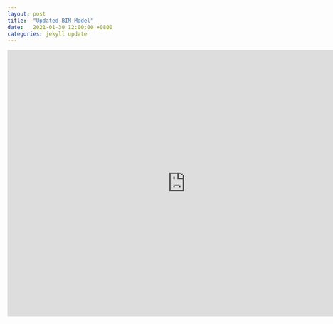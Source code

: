 ```yaml
---
layout: post
title:  "Updated BIM Model"
date:   2021-01-30 12:00:00 +0800
categories: jekyll update
---
```


<!-- <iframe src="https://myhub.autodesk360.com/ue2ce628b/shares/public/SH919a0QTf3c32634dcf62ff026723fc11be?mode=embed" width="800" height="600" allowfullscreen="true" webkitallowfullscreen="true" mozallowfullscreen="true"  frameborder="0"></iframe> -->
<iframe src="https://myhub.autodesk360.com/ue2ce628b/shares/public/SH919a0QTf3c32634dcfe476206c7aa72fb1?mode=embed" width="800" height="600" allowfullscreen="true" webkitallowfullscreen="true" mozallowfullscreen="true"  frameborder="0"></iframe>